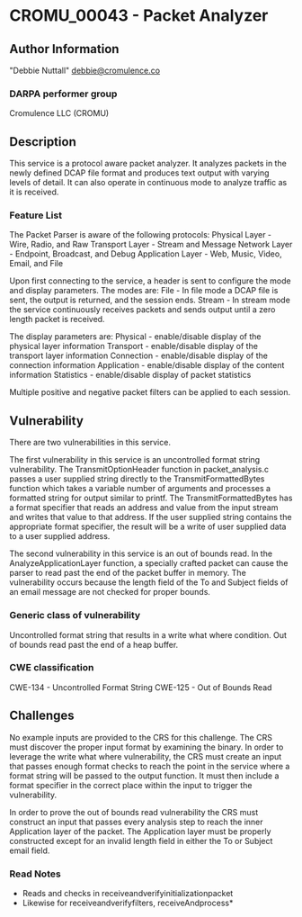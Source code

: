 # CROMU_00043 - Packet Analyzer

## Author Information

"Debbie Nuttall" <debbie@cromulence.co>

### DARPA performer group
Cromulence LLC (CROMU)

## Description

This service is a protocol aware packet analyzer. It analyzes packets in the newly defined DCAP file format and produces text output with varying levels of detail. It can also operate in continuous mode to analyze traffic as it is received. 

### Feature List

The Packet Parser is aware of the following protocols:
  Physical Layer - Wire, Radio, and Raw 
  Transport Layer - Stream and Message
  Network Layer - Endpoint, Broadcast, and Debug
  Application Layer - Web, Music, Video, Email, and File

Upon first connecting to the service, a header is sent to configure the mode and display parameters. The modes are:
  File - In file mode a DCAP file is sent, the output is returned, and the session ends.
  Stream - In stream mode the service continuously receives packets and sends output until a zero length packet is received. 

The display parameters are:
  Physical - enable/disable display of the physical layer information
  Transport - enable/disable display of the transport layer information
  Connection - enable/disable display of the connection information
  Application - enable/disable display of the content information
  Statistics - enable/disable display of packet statistics

Multiple positive and negative packet filters can be applied to each session. 

## Vulnerability
There are two vulnerabilities in this service. 

The first vulnerability in this service is an uncontrolled format string vulnerability. The TransmitOptionHeader function in packet_analysis.c passes a user supplied string directly to the TransmitFormattedBytes function which takes a variable number of arguments and processes a formatted string for output similar to printf. The TransmitFormattedBytes has a format specifier that reads an address and value from the input stream and writes that value to that address. If the user supplied string contains the appropriate format specifier, the result will be a write of user supplied data to a user supplied address. 

The second vulnerability in this service is an out of bounds read. In the AnalyzeApplicationLayer function, a specially crafted packet can cause the parser to read past the end of the packet buffer in memory. The vulnerability occurs because the length field of the To and Subject fields of an email message are not checked for proper bounds. 

### Generic class of vulnerability
Uncontrolled format string that results in a write what where condition.
Out of bounds read past the end of a heap buffer. 

### CWE classification
CWE-134 - Uncontrolled Format String
CWE-125 - Out of Bounds Read

## Challenges
No example inputs are provided to the CRS for this challenge. The CRS must discover the proper input format by examining the binary. In order to leverage the write what where vulnerability, the CRS must create an input that passes enough format checks to reach the point in the service where a format string will be passed to the output function. It must then include a format specifier in the correct place within the input to trigger the vulnerability. 

In order to prove the out of bounds read vulnerability the CRS must construct an input that passes every analysis step to reach the inner Application layer of the packet. The Application layer must be properly constructed except for an invalid length field in either the To or Subject email field. 


### Read Notes


* Reads and checks in receiveandverifyinitializationpacket
* Likewise for receiveandverifyfilters, receiveAndprocess*

